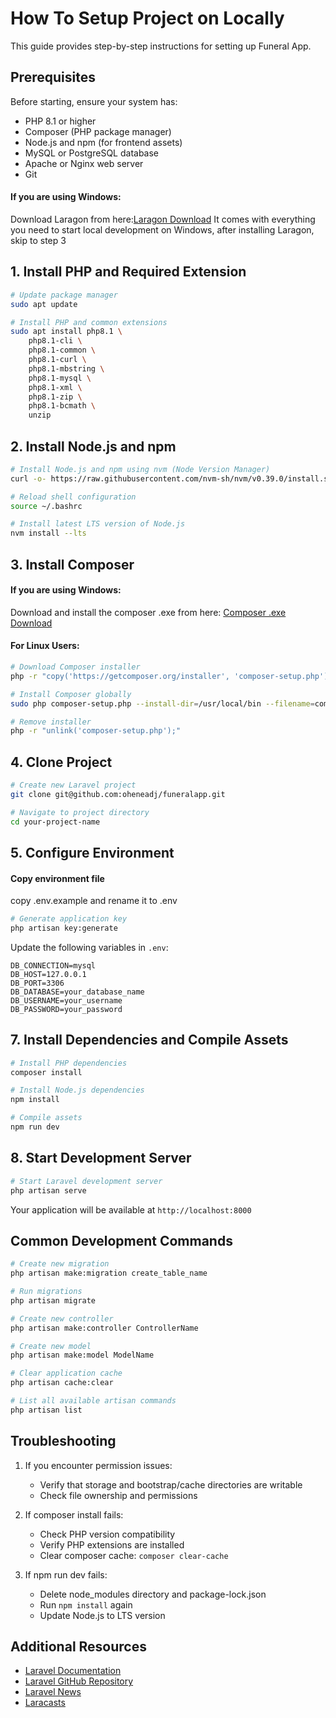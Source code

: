 # How To Setup Project on Locally

This guide provides step-by-step instructions for setting up Funeral App.

## Prerequisites

Before starting, ensure your system has:

-   PHP 8.1 or higher
-   Composer (PHP package manager)
-   Node.js and npm (for frontend assets)
-   MySQL or PostgreSQL database
-   Apache or Nginx web server
-   Git

#### If you are using Windows:

Download Laragon from here:[Laragon Download](https://laragon.org/download/)
It comes with everything you need to start local development on Windows, after installing Laragon, skip to step 3

## 1. Install PHP and Required Extension

```bash
# Update package manager
sudo apt update

# Install PHP and common extensions
sudo apt install php8.1 \
    php8.1-cli \
    php8.1-common \
    php8.1-curl \
    php8.1-mbstring \
    php8.1-mysql \
    php8.1-xml \
    php8.1-zip \
    php8.1-bcmath \
    unzip
```

## 2. Install Node.js and npm

```bash
# Install Node.js and npm using nvm (Node Version Manager)
curl -o- https://raw.githubusercontent.com/nvm-sh/nvm/v0.39.0/install.sh | bash

# Reload shell configuration
source ~/.bashrc

# Install latest LTS version of Node.js
nvm install --lts
```

## 3. Install Composer

#### If you are using Windows:

Download and install the composer .exe from here: [Composer .exe Download](https://getcomposer.org/Composer-Setup.exe)

#### For Linux Users:

```bash
# Download Composer installer
php -r "copy('https://getcomposer.org/installer', 'composer-setup.php');"

# Install Composer globally
sudo php composer-setup.php --install-dir=/usr/local/bin --filename=composer

# Remove installer
php -r "unlink('composer-setup.php');"
```

## 4. Clone Project

```bash
# Create new Laravel project
git clone git@github.com:oheneadj/funeralapp.git

# Navigate to project directory
cd your-project-name
```

## 5. Configure Environment

#### Copy environment file

copy .env.example and rename it to .env

```bash
# Generate application key
php artisan key:generate

```

Update the following variables in `.env`:

```
DB_CONNECTION=mysql
DB_HOST=127.0.0.1
DB_PORT=3306
DB_DATABASE=your_database_name
DB_USERNAME=your_username
DB_PASSWORD=your_password
```

## 7. Install Dependencies and Compile Assets

```bash
# Install PHP dependencies
composer install

# Install Node.js dependencies
npm install

# Compile assets
npm run dev
```

## 8. Start Development Server

```bash
# Start Laravel development server
php artisan serve
```

Your application will be available at `http://localhost:8000`

## Common Development Commands

```bash
# Create new migration
php artisan make:migration create_table_name

# Run migrations
php artisan migrate

# Create new controller
php artisan make:controller ControllerName

# Create new model
php artisan make:model ModelName

# Clear application cache
php artisan cache:clear

# List all available artisan commands
php artisan list
```

## Troubleshooting

1. If you encounter permission issues:

    - Verify that storage and bootstrap/cache directories are writable
    - Check file ownership and permissions

2. If composer install fails:

    - Check PHP version compatibility
    - Verify PHP extensions are installed
    - Clear composer cache: `composer clear-cache`

3. If npm run dev fails:
    - Delete node_modules directory and package-lock.json
    - Run `npm install` again
    - Update Node.js to LTS version

## Additional Resources

-   [Laravel Documentation](https://laravel.com/docs)
-   [Laravel GitHub Repository](https://github.com/laravel/laravel)
-   [Laravel News](https://laravel-news.com)
-   [Laracasts](https://laracasts.com)
